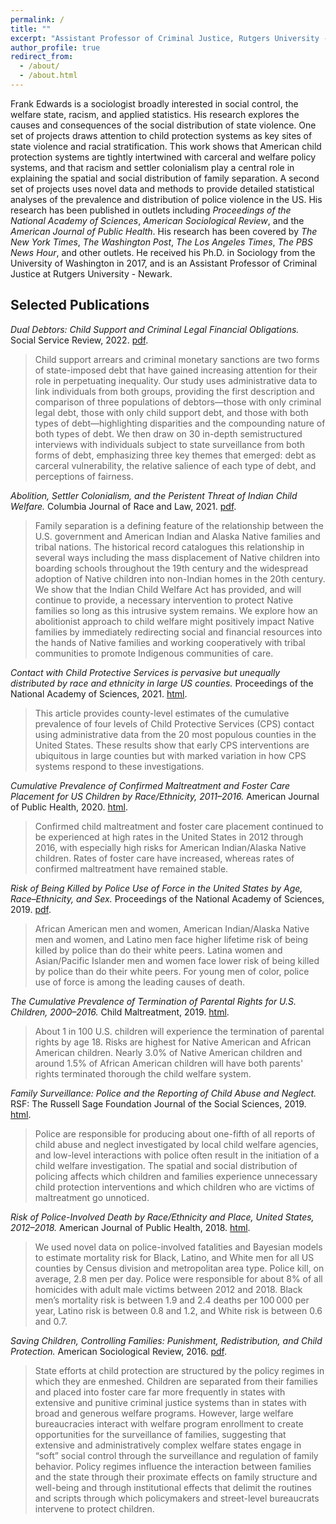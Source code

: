 ```yaml
---
permalink: /
title: ""
excerpt: "Assistant Professor of Criminal Justice, Rutgers University - Newark"
author_profile: true
redirect_from: 
  - /about/
  - /about.html
---
```


<!-- For altmetric and dimensions badges -->
<script type='text/javascript' src='https://d1bxh8uas1mnw7.cloudfront.net/assets/embed.js'></script>

<!-- begin intro -->
Frank Edwards is a sociologist broadly interested in social control, the welfare state, racism, and applied statistics. His research explores the causes and consequences of the social distribution of state violence. One set of projects draws attention to child protection systems as key sites of state violence and racial stratification. This work shows that American child protection systems are tightly intertwined with carceral and welfare policy systems, and that racism and settler colonialism play a central role in explaining the spatial and social distribution of family separation. A second set of projects uses novel data and methods to provide detailed statistical analyses of the prevalence and distribution of police violence in the US. His research has been published in outlets including *Proceedings of the National Academy of Sciences*, *American Sociological Review*, and the *American Journal of Public Health*. His research has been covered by *The New York Times*, *The Washington Post*, *The Los Angeles Times*, *The PBS News Hour*, and other outlets. He received his Ph.D. in Sociology from the University of Washington in 2017, and is an Assistant Professor of Criminal Justice at Rutgers University - Newark.

## Selected Publications

*Dual Debtors: Child Support and Criminal Legal Financial Obligations.* Social Service Review, 2022. [pdf](https://drive.google.com/file/u/0/d/1E_vXTIjEt0CEZ4AedyYN2r-hZ-nPNiZq/view). <span data-badge-popover="right" data-badge-type="2" data-doi="10.1086/720016" class="altmetric-embed" style ="display: inline-block"></span> 

> Child support arrears and criminal monetary sanctions are two forms of state-imposed debt that have gained increasing attention for their role in perpetuating inequality. Our study uses administrative data to link individuals from both groups, providing the first description and comparison of three populations of debtors—those with only criminal legal debt, those with only child support debt, and those with both types of debt—highlighting disparities and the compounding nature of both types of debt. We then draw on 30 in-depth semistructured interviews with individuals subject to state surveillance from both forms of debt, emphasizing three key themes that emerged: debt as carceral vulnerability, the relative salience of each type of debt, and perceptions of fairness.

*Abolition, Settler Colonialism, and the Peristent Threat of Indian Child Welfare.* Columbia Journal of Race and Law, 2021. [pdf](https://journals.library.columbia.edu/index.php/cjrl/article/view/8744/4501).<!-- <span data-badge-popover="right" data-badge-type="2" data-doi="10.52214/cjrl.v11i3.8744" class="altmetric-embed" style ="display: inline-block"></span>  -->

> Family separation is a defining feature of the relationship between the U.S. government and American Indian and Alaska Native families and tribal nations. The historical record catalogues this relationship in several ways including the mass displacement of Native children into boarding schools throughout the 19th century and the widespread adoption of Native children into non-Indian homes in the 20th century. We show that the Indian Child Welfare Act has provided, and will continue to provide, a necessary intervention to protect Native families so long as this intrusive system remains. We explore how an abolitionist approach to child welfare might positively impact Native families by immediately redirecting social and financial resources into the hands of Native families and working cooperatively with tribal communities to promote Indigenous communities of care.

*Contact with Child Protective Services is pervasive but unequally distributed by race and ethnicity in large US counties.* Proceedings of the National Academy of Sciences, 2021. [html](https://www.pnas.org/content/118/30/e2106272118). <span data-badge-popover="right" data-badge-type="2" data-doi="10.1073/pnas.2106272118" class="altmetric-embed" style ="display: inline-block"></span>

> This article provides county-level estimates of the cumulative prevalence of four levels of Child Protective Services (CPS) contact using administrative data from the 20 most populous counties in the United States. These results show that early CPS interventions are ubiquitous in large counties but with marked variation in how CPS systems respond to these investigations. 

*Cumulative Prevalence of Confirmed Maltreatment and Foster Care Placement for US Children by Race/Ethnicity, 2011–2016.* American Journal of Public Health, 2020. [html](https://ajph.aphapublications.org/doi/10.2105/AJPH.2019.305554). 
<span data-badge-popover="right" data-badge-type="2" data-doi="10.2105/AJPH.2019.305554" class="altmetric-embed" style ="display: inline-block"></span> 

> Confirmed child maltreatment and foster care placement continued to be experienced at high rates in the United States in 2012 through 2016, with especially high risks for American Indian/Alaska Native children. Rates of foster care have increased, whereas rates of confirmed maltreatment have remained stable.

*Risk of Being Killed by Police Use of Force in the United States by Age, Race–Ethnicity, and Sex.* Proceedings of the National Academy of Sciences, 2019. [pdf](https://osf.io/preprints/socarxiv/kw9cu/). 
<span data-badge-popover="right" data-badge-type="2" data-doi="10.1073/pnas.1821204116" class="altmetric-embed" style ="display: inline-block"></span> 

>African American men and women, American Indian/Alaska Native men and women, and Latino men face higher lifetime risk of being killed by police than do their white peers. Latina women and Asian/Pacific Islander men and women face lower risk of being killed by police than do their white peers. For young men of color, police use of force is among the leading causes of death.

*The Cumulative Prevalence of Termination of Parental Rights for U.S. Children, 2000–2016.* Child Maltreatment, 2019. [html](https://doi.org/10.1177/1077559519848499). 
<span data-badge-popover="right" data-badge-type="2" data-doi="10.1177/1077559519848499" class="altmetric-embed" style ="display: inline-block"></span>  

>About 1 in 100 U.S. children will experience the termination of parental rights by age 18. Risks are highest for Native American and African American children. Nearly 3.0% of Native American children and around 1.5% of African American children will have both parents' rights terminated thorough the child welfare system. 

*Family Surveillance: Police and the Reporting of Child Abuse and Neglect.* RSF: The Russell Sage Foundation Journal of the Social Sciences, 2019. [html](https://www.rsfjournal.org/content/5/1/50). 
<span data-badge-popover="right" data-badge-type="2" data-doi="10.7758/RSF.2019.5.1.03
" class="altmetric-embed" style ="display: inline-block"></span>  

>Police are responsible for producing about one-fifth of all reports of child abuse and neglect investigated by local child welfare agencies, and low-level interactions with police often result in the initiation of a child welfare investigation. The spatial and social distribution of policing affects which children and families experience unnecessary child protection interventions and which children who are victims of maltreatment go unnoticed.

*Risk of Police-Involved Death by Race/Ethnicity and Place, United States, 2012–2018.* American Journal of Public Health, 2018. [html](https://ajph.aphapublications.org/doi/10.2105/AJPH.2018.304559). 
<span data-badge-popover="right" data-badge-type="2" data-doi="10.2105/AJPH.2018.304559" class="altmetric-embed" style ="display: inline-block"></span>  

> We used novel data on police-involved fatalities and Bayesian models to estimate mortality risk for Black, Latino, and White men for all US counties by Census division and metropolitan area type. Police kill, on average, 2.8 men per day. Police were responsible for about 8% of all homicides with adult male victims between 2012 and 2018. Black men’s mortality risk is between 1.9 and 2.4 deaths per 100 000 per year, Latino risk is between 0.8 and 1.2, and White risk is between 0.6 and 0.7.

*Saving Children, Controlling Families: Punishment, Redistribution, and Child Protection.* American Sociological Review, 2016. [pdf](https://osf.io/preprints/socarxiv/47u29/). 
<span data-badge-popover="right" data-badge-type="2" data-doi="10.1177/0003122416638652" class="altmetric-embed" style ="display: inline-block"></span>  

>State efforts at child protection are structured by the policy regimes in which they are enmeshed. Children are separated from their families and placed into foster care far more frequently in states with extensive and punitive criminal justice systems than in states with broad and generous welfare programs. However, large welfare bureaucracies interact with welfare program enrollment to create opportunities for the surveillance of families, suggesting that extensive and administratively complex welfare states engage in “soft” social control through the surveillance and regulation of family behavior. Policy regimes influence the interaction between families and the state through their proximate effects on family structure and well-being and through institutional effects that delimit the routines and scripts through which policymakers and street-level bureaucrats intervene to protect children.



